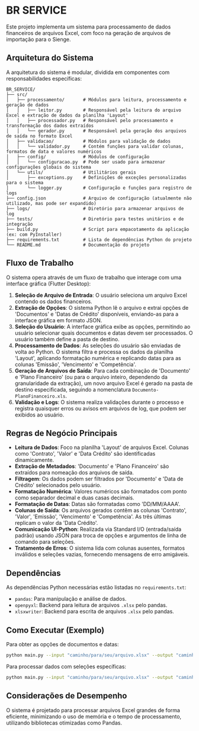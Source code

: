 # BR SERVICE

Este projeto implementa um sistema para processamento de dados financeiros de arquivos Excel, com foco na geração de arquivos de importação para o Sienge.

## Arquitetura do Sistema

A arquitetura do sistema é modular, dividida em componentes com responsabilidades específicas:

```
BR_SERVICE/
├── src/
│   ├── processamento/       # Módulos para leitura, processamento e geração de dados
│   │   ├── leitor.py        # Responsável pela leitura do arquivo Excel e extração de dados da planilha 'Layout'
│   │   ├── processador.py   # Responsável pelo processamento e transformação dos dados extraídos
│   │   └── gerador.py       # Responsável pela geração dos arquivos de saída no formato Excel
│   ├── validacao/           # Módulos para validação de dados
│   │   └── validador.py     # Contém funções para validar colunas, formatos de data e valores numéricos
│   ├── config/              # Módulos de configuração
│   │   └── configuracao.py  # Pode ser usado para armazenar configurações globais do sistema
│   └── utils/               # Utilitários gerais
│       ├── exceptions.py    # Definições de exceções personalizadas para o sistema
│       └── logger.py        # Configuração e funções para registro de logs
├── config.json              # Arquivo de configuração (atualmente não utilizado, mas pode ser expandido)
├── logs/                    # Diretório para armazenar arquivos de log
├── tests/                   # Diretório para testes unitários e de integração
├── build.py                 # Script para empacotamento da aplicação (ex: com PyInstaller)
├── requirements.txt         # Lista de dependências Python do projeto
└── README.md                # Documentação do projeto
```

## Fluxo de Trabalho

O sistema opera através de um fluxo de trabalho que interage com uma interface gráfica (Flutter Desktop):

1.  **Seleção de Arquivo de Entrada**: O usuário seleciona um arquivo Excel contendo os dados financeiros.
2.  **Extração de Opções**: O sistema Python lê o arquivo e extrai opções de 'Documentos' e 'Datas de Crédito' disponíveis, enviando-as para a interface gráfica em formato JSON.
3.  **Seleção do Usuário**: A interface gráfica exibe as opções, permitindo ao usuário selecionar quais documentos e datas devem ser processados. O usuário também define a pasta de destino.
4.  **Processamento de Dados**: As seleções do usuário são enviadas de volta ao Python. O sistema filtra e processa os dados da planilha 'Layout', aplicando formatação numérica e replicando datas para as colunas 'Emissão', 'Vencimento' e 'Competência'.
5.  **Geração de Arquivos de Saída**: Para cada combinação de 'Documento' e 'Plano Financeiro' (ou para o arquivo inteiro, dependendo da granularidade da extração), um novo arquivo Excel é gerado na pasta de destino especificada, seguindo a nomenclatura `Documento-PlanoFinanceiro.xls`.
6.  **Validação e Logs**: O sistema realiza validações durante o processo e registra quaisquer erros ou avisos em arquivos de log, que podem ser exibidos ao usuário.

## Regras de Negócio Principais

-   **Leitura de Dados**: Foco na planilha 'Layout' de arquivos Excel. Colunas como 'Contrato', 'Valor' e 'Data Crédito' são identificadas dinamicamente.
-   **Extração de Metadados**: 'Documento' e 'Plano Financeiro' são extraídos para nomeação dos arquivos de saída.
-   **Filtragem**: Os dados podem ser filtrados por 'Documento' e 'Data de Crédito' selecionados pelo usuário.
-   **Formatação Numérica**: Valores numéricos são formatados com ponto como separador decimal e duas casas decimais.
-   **Formatação de Datas**: Datas são formatadas como 'DD/MM/AAAA'.
-   **Colunas de Saída**: Os arquivos gerados contêm as colunas 'Contrato', 'Valor', 'Emissão', 'Vencimento' e 'Competência'. As três últimas replicam o valor da 'Data Crédito'.
-   **Comunicação UI-Python**: Realizada via Standard I/O (entrada/saída padrão) usando JSON para troca de opções e argumentos de linha de comando para seleções.
-   **Tratamento de Erros**: O sistema lida com colunas ausentes, formatos inválidos e seleções vazias, fornecendo mensagens de erro amigáveis.

## Dependências

As dependências Python necessárias estão listadas no `requirements.txt`:

-   `pandas`: Para manipulação e análise de dados.
-   `openpyxl`: Backend para leitura de arquivos `.xlsx` pelo pandas.
-   `xlsxwriter`: Backend para escrita de arquivos `.xlsx` pelo pandas.

## Como Executar (Exemplo)

Para obter as opções de documentos e datas:

```bash
python main.py --input "caminho/para/seu/arquivo.xlsx" --output "caminho/para/pasta/destino" --get-options
```

Para processar dados com seleções específicas:

```bash
python main.py --input "caminho/para/seu/arquivo.xlsx" --output "caminho/para/pasta/destino" --documentos "AZ,REG" --datas "05/05/2025,27/05/2025"
```

## Considerações de Desempenho

O sistema é projetado para processar arquivos Excel grandes de forma eficiente, minimizando o uso de memória e o tempo de processamento, utilizando bibliotecas otimizadas como Pandas.



